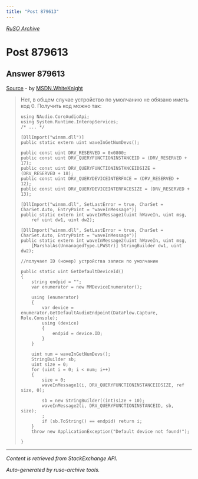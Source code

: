 ```yaml
---
title: "Post 879613"
---
```

<p><i><a href="https://github.com/MSDN-WhiteKnight/ruso-archive/">RuSO Archive</a></i></p>
<h1>Post 879613</h1>
<h2>Answer 879613</h2>
<p><a href="https://ru.stackoverflow.com/a/879613/">Source</a> - by <a href="https://ru.stackoverflow.com/users/240512/msdn-whiteknight">MSDN.WhiteKnight</a></p>
<blockquote>
<p>Нет, в общем случае устройство по умолчанию не обязано иметь код 0. Получить код можно так:</p>

<pre><code>using NAudio.CoreAudioApi;
using System.Runtime.InteropServices;
/* ... */

[DllImport("winmm.dll")]
public static extern uint waveInGetNumDevs();

public const uint DRV_RESERVED = 0x0800;
public const uint DRV_QUERYFUNCTIONINSTANCEID = (DRV_RESERVED + 17);
public const uint DRV_QUERYFUNCTIONINSTANCEIDSIZE = (DRV_RESERVED + 18);
public const uint DRV_QUERYDEVICEINTERFACE = (DRV_RESERVED + 12);
public const uint DRV_QUERYDEVICEINTERFACESIZE = (DRV_RESERVED + 13);

[DllImport("winmm.dll", SetLastError = true, CharSet = CharSet.Auto, EntryPoint = "waveInMessage")]
public static extern int waveInMessage1(uint hWaveIn, uint msg,
    ref uint dw1, uint dw2);

[DllImport("winmm.dll", SetLastError = true, CharSet = CharSet.Auto, EntryPoint = "waveInMessage")]
public static extern int waveInMessage2(uint hWaveIn, uint msg,
    [MarshalAs(UnmanagedType.LPWStr)] StringBuilder dw1, uint dw2);

//получает ID (номер) устройства записи по умолчанию

public static uint GetDefaultDeviceId()
{
    string endpid = "";
    var enumerator = new MMDeviceEnumerator();

    using (enumerator)
    {
        var device = enumerator.GetDefaultAudioEndpoint(DataFlow.Capture, Role.Console);
        using (device)
        {
            endpid = device.ID;
        }
    }

    uint num = waveInGetNumDevs();
    StringBuilder sb;
    uint size = 0;
    for (uint i = 0; i &lt; num; i++)
    {
        size = 0;
        waveInMessage1(i, DRV_QUERYFUNCTIONINSTANCEIDSIZE, ref size, 0);

        sb = new StringBuilder((int)size + 10);
        waveInMessage2(i, DRV_QUERYFUNCTIONINSTANCEID, sb, size);
        ;
        if (sb.ToString() == endpid) return i;
    }
    throw new ApplicationException("Default device not found!");

}
</code></pre>

</blockquote>
<hr/>
<p><i>Content is retrieved from StackExchange API. </i></p>
<p><i>Auto-generated by ruso-archive tools. </i></p>
